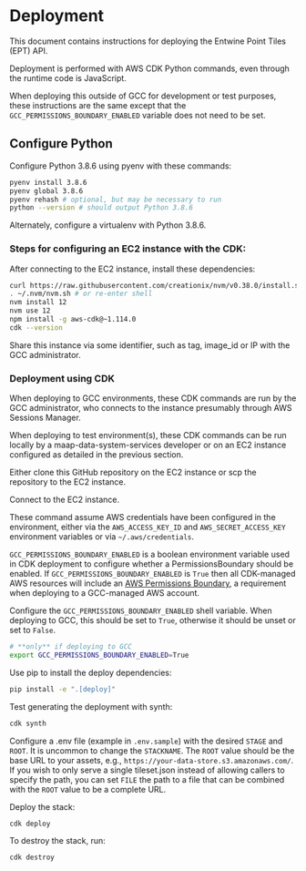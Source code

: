 # Deployment

This document contains instructions for deploying the Entwine Point Tiles (EPT) API.

Deployment is performed with AWS CDK Python commands, even through the runtime code is JavaScript. 

When deploying this outside of GCC for development or test purposes, these instructions are the same except
that the `GCC_PERMISSIONS_BOUNDARY_ENABLED` variable does not need to be set.

## Configure Python

Configure Python 3.8.6 using pyenv with these commands:

```bash
pyenv install 3.8.6
pyenv global 3.8.6
pyenv rehash # optional, but may be necessary to run
python --version # should output Python 3.8.6
```

Alternately, configure a virtualenv with Python 3.8.6.

### Steps for configuring an EC2 instance with the CDK:

After connecting to the EC2 instance, install these dependencies:

```bash
curl https://raw.githubusercontent.com/creationix/nvm/v0.38.0/install.sh | bash
. ~/.nvm/nvm.sh # or re-enter shell
nvm install 12
nvm use 12
npm install -g aws-cdk@~1.114.0
cdk --version
```

Share this instance via some identifier, such as tag, image_id or IP with the GCC administrator.

### Deployment using CDK

When deploying to GCC environments, these CDK commands are run by the GCC administrator, who connects to the instance presumably through AWS Sessions Manager.

When deploying to test environment(s), these CDK commands can be run locally by a maap-data-system-services developer or on an EC2 instance configured as detailed in the previous section.

Either clone this GitHub repository on the EC2 instance or scp the repository to the EC2 instance. 

Connect to the EC2 instance.

These command assume AWS credentials have been configured in the environment, either via the 
`AWS_ACCESS_KEY_ID` and `AWS_SECRET_ACCESS_KEY` environment variables or via `~/.aws/credentials`.

`GCC_PERMISSIONS_BOUNDARY_ENABLED` is a boolean environment variable used in CDK deployment to configure whether a PermissionsBoundary should be enabled. If `GCC_PERMISSIONS_BOUNDARY_ENABLED` is `True` then all CDK-managed AWS resources will include an [AWS Permissions Boundary](https://docs.aws.amazon.com/IAM/latest/UserGuide/access_policies_boundaries.html), a requirement when deploying to a GCC-managed AWS account.

Configure the `GCC_PERMISSIONS_BOUNDARY_ENABLED` shell variable. When deploying to GCC, this should be set to `True`, otherwise it should be unset or set to `False`.

```bash
# **only** if deploying to GCC
export GCC_PERMISSIONS_BOUNDARY_ENABLED=True
```

Use pip to install the deploy dependencies:

```bash
pip install -e ".[deploy]"
```

Test generating the deployment with synth:

```bash
cdk synth
```

Configure a .env file (example in `.env.sample`) with the desired `STAGE` and `ROOT`. It is uncommon to
change the `STACKNAME`. The `ROOT` value should be the base URL to your assets, e.g.,
`https://your-data-store.s3.amazonaws.com/`. If you wish to only serve a single tileset.json instead of
allowing callers to specify the path, you can set `FILE` the path to a file that can be combined with the `ROOT` value to be a complete URL. 

Deploy the stack:

```bash
cdk deploy
```

To destroy the stack, run:

```
cdk destroy
```
